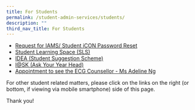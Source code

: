 ```yaml
---
title: For Students
permalink: /student-admin-services/students/
description: ""
third_nav_title: For Students
---
```

*   [Request for IAMS/ Student iCON Password Reset](https://go.gov.sg/gdlsa-pwreset)
*   [Student Learning Space (SLS)](https://vle.learning.moe.edu.sg/login)
*   [IDEA (Student Suggestion Scheme)](https://docs.google.com/a/moe.edu.sg/forms/d/e/1FAIpQLSdLuh7CxVK6rCTi5LXEI1qFbxHwZOx_rh_iJDGxGCqb8QKXVw/viewform?c=0&w=1)
*   [I@SK (Ask Your Year Head)](https://docs.google.com/a/moe.edu.sg/forms/d/e/1FAIpQLSe_J-thCm4bkxu0PDwZ2UmykG086xPwQ4ba-1ABKImC0Pc00w/viewform?c=0&w=1)
*   [Appointment to see the ECG Counsellor - Ms Adeline Ng](https://go.gov.sg/gdlssecg)

For other student related matters, please click on the links on the right (or bottom, if viewing via mobile smartphone) side of this page.

Thank you!